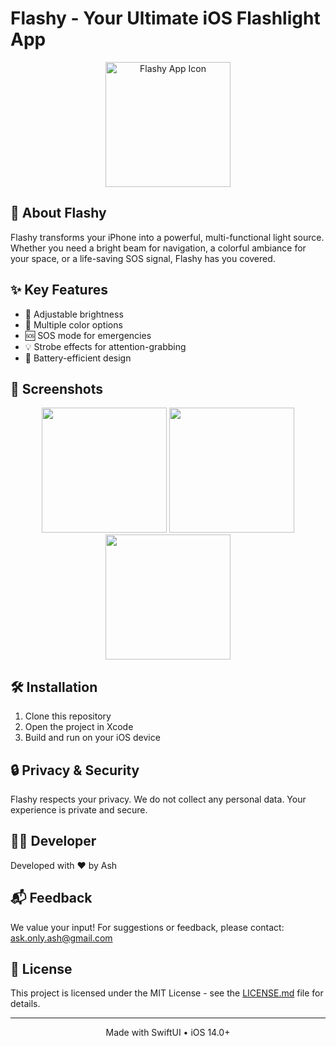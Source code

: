 # Flashy - Your Ultimate iOS Flashlight App

<p align="center">
  <img src="path_to_your_app_icon.png" alt="Flashy App Icon" width="200"/>
</p>

## 🔦 About Flashy

Flashy transforms your iPhone into a powerful, multi-functional light source. Whether you need a bright beam for navigation, a colorful ambiance for your space, or a life-saving SOS signal, Flashy has you covered.

## ✨ Key Features

- 🔆 Adjustable brightness
- 🌈 Multiple color options
- 🆘 SOS mode for emergencies
- 💡 Strobe effects for attention-grabbing
- 🔋 Battery-efficient design

## 📱 Screenshots

<p align="center">
  <img src="path_to_screenshot1.png" width="200" />
  <img src="path_to_screenshot2.png" width="200" /> 
  <img src="path_to_screenshot3.png" width="200" />
</p>

## 🛠 Installation

1. Clone this repository
2. Open the project in Xcode
3. Build and run on your iOS device

## 🔒 Privacy & Security

Flashy respects your privacy. We do not collect any personal data. Your experience is private and secure.

## 🧑‍💻 Developer

Developed with ❤️ by Ash

## 📬 Feedback

We value your input! For suggestions or feedback, please contact:
[ask.only.ash@gmail.com](mailto:ask.only.ash@gmail.com)

## 📄 License

This project is licensed under the MIT License - see the [LICENSE.md](LICENSE.md) file for details.

---

<p align="center">
  Made with SwiftUI • iOS 14.0+
</p>
